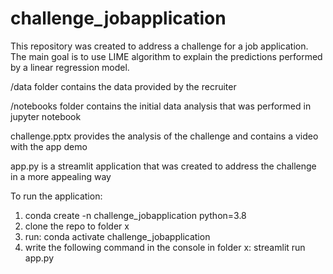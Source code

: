 # challenge_jobapplication
This repository was created to address a challenge for a job application. 
The main goal is to use LIME algorithm to explain the predictions performed by a linear regression model.

/data folder contains the data provided by the recruiter

/notebooks folder contains the initial data analysis that was performed in jupyter notebook

challenge.pptx provides the analysis of the challenge and contains a video with the app demo

app.py is a streamlit application that was created to address the challenge in a more appealing way

To run the application:
1. conda create -n challenge_jobapplication python=3.8
2. clone the repo to folder x
3. run:  conda activate challenge_jobapplication
4. write the following command in the console in folder x: streamlit run app.py




